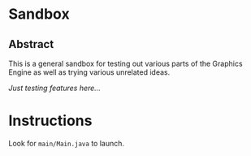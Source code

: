 # Sandbox


## Abstract

This is a general sandbox for testing out various parts of the Graphics Engine as well as trying various unrelated ideas.

*Just testing features here...*

# Instructions

Look for `main/Main.java` to launch.